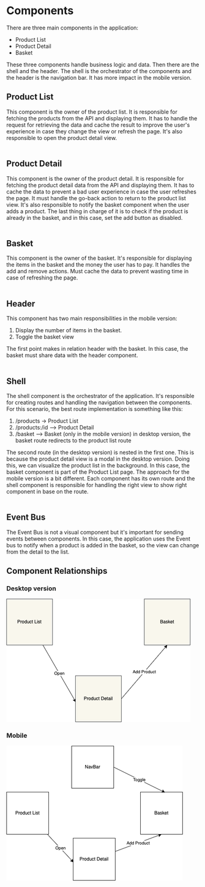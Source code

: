 # Components

There are three main components in the application:

- Product List
- Product Detail
- Basket

These three components handle business logic and data.
Then there are the shell and the header.
The shell is the orchestrator of the components and the header is the navigation bar. It has more impact in the mobile version.

## Product List

This component is the owner of the product list.
It is responsible for fetching the products from the API and displaying them.
It has to handle the request for retrieving the data and cache the result to improve the user's experience in case they change the view or refresh the page.
It's also responsible to open the product detail view.
<br />
<br />

## Product Detail

This component is the owner of the product detail.
It is responsible for fetching the product detail data from the API and displaying them.
It has to cache the data to prevent a bad user experience in case the user refreshes the page. It must handle the go-back action to return to the product list view.
It's also responsible to notify the basket component when the user adds a product.
The last thing in charge of it is to check if the product is already in the basket, and in this case, set the add button as disabled.
<br />
<br />

## Basket

This component is the owner of the basket.
It's responsible for displaying the items in the basket and the money the user has to pay.
It handles the add and remove actions. Must cache the data to prevent wasting time in case of refreshing the page.
<br />
<br />

## Header

This component has two main responsibilities in the mobile version:

1. Display the number of items in the basket.
2. Toggle the basket view

The first point makes in relation header with the basket. In this case, the basket must share data with the header component.
<br />
<br />

## Shell

The shell component is the orchestrator of the application.
It's responsible for creating routes and handling the navigation between the components.
For this scenario, the best route implementation is something like this:

1.  /products -> Product List
2.  /products:/id --> Product Detail
3.  /basket --> Basket (only in the mobile version) in desktop version, the basket route redirects to the product list route

The second route (in the desktop version) is nested in the first one. This is because the product detail view is a modal in the desktop version. Doing this, we can visualize the product list in the background. In this case, the basket component is part of the Product List page.
The approach for the mobile version is a bit different.
Each component has its own route and the shell component is responsible for handling the right view to show right component in base on the route.
<br />
<br />

## Event Bus

The Event Bus is not a visual component but it's important for sending events between components.
In this case, the application uses the Event bus to notify when a product is added in the basket, so the view can change from the detail to the list.

## Component Relationships

### Desktop version

![Desktop version](./images/ComponentStructure-Desktop.png)

### Mobile

![Mobile version](./images/ComponentStructure-Mobile.png)
